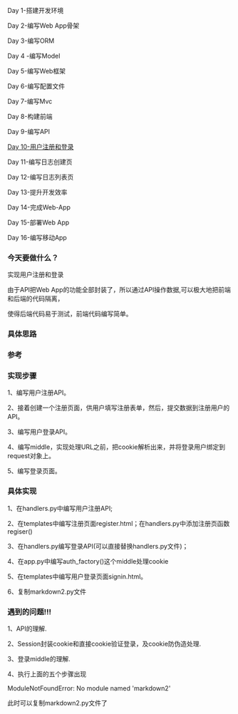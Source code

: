 Day 1-搭建开发环境

Day 2-编写Web App骨架

Day 3-编写ORM

Day 4 -编写Model

Day 5-编写Web框架

Day 6-编写配置文件

Day 7-编写Mvc

Day 8-构建前端

Day 9-编写API

<u>Day 10-用户注册和登录</u>

Day 11-编写日志创建页

Day 12-编写日志列表页

Day 13-提升开发效率

Day 14-完成Web-App

Day 15-部署Web App

Day 16-编写移动App



### 今天要做什么？

实现用户注册和登录

由于API把Web App的功能全部封装了，所以通过API操作数据,可以极大地把前端和后端的代码隔离，

使得后端代码易于测试，前端代码编写简单。

### 具体思路


### 参考



### 实现步骤

1、编写用户注册API。

2、接着创建一个注册页面，供用户填写注册表单，然后，提交数据到注册用户的API。

3、编写用户登录API。

4、编写middle，实现处理URL之前，把cookie解析出来，并将登录用户绑定到request对象上。

5、编写登录页面。



### 具体实现

1、在handlers.py中编写用户注册API;

2、在templates中编写注册页面register.html；在handlers.py中添加注册页函数regiser()

3、在handlers.py编写登录API(可以直接替换handlers.py文件)；

4、在app.py中编写auth_factory()这个middle处理cookie

5、在templates中编写用户登录页面signin.html。

6、复制markdown2.py文件

### 遇到的问题!!!

1、API的理解.

2、Session封装cookie和直接cookie验证登录，及cookie防伪造处理.

3、登录middle的理解.

4、执行上面的五个步骤出现

ModuleNotFoundError: No module named 'markdown2'

此时可以复制markdown2.py文件了

